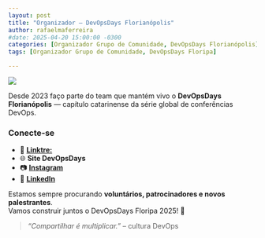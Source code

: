 ```yaml
---
layout: post
title: "Organizador – DevOpsDays Florianópolis"
author: rafaelmaferreira
#date: 2025-04-20 15:00:00 -0300
categories: [Organizador Grupo de Comunidade, DevOpsDays Florianópolis]
tags: [Organizador Grupo de Comunidade, DevOpsDays Floripa]

---
```


![](https://stoblobcertificados011.blob.core.windows.net/imagens-blog/posts/dod/0.png)

Desde 2023 faço parte do team que mantém vivo o **DevOpsDays Florianópolis** — capítulo catarinense da série global de conferências DevOps.

### Conecte‑se

* 🔗 [**Linktre:** ](https://linktr.ee/devopsdaysfln) 
* 🌐 **Site DevOpsDays**
* 📷  [**Instagram**](https://www.instagram.com/devopsdaysfln/)
* 💼  [**LinkedIn**](https://www.linkedin.com/company/12596194/admin/dashboard/)

Estamos sempre procurando **voluntários, patrocinadores e novos palestrantes**.  
Vamos construir juntos o DevOpsDays Floripa 2025! 🚀

> *“Compartilhar é multiplicar.”* – cultura DevOps
